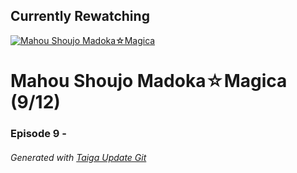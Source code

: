 ﻿
## Currently Rewatching

[![Mahou Shoujo Madoka&#9734;Magica](https://s4.anilist.co/file/anilistcdn/media/anime/cover/medium/bx9756-oqKE3E6DLtgm.jpg)](https://anilist.co/anime/9756)

# Mahou Shoujo Madoka&#9734;Magica (9/12)

### Episode 9 - 

###### *Generated with [Taiga Update Git](https://github.com/nike4613/taiga-update-git)*